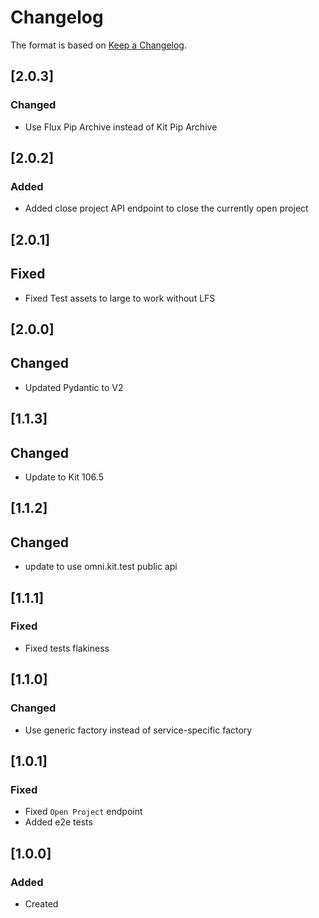 # Changelog
The format is based on [Keep a Changelog](https://keepachangelog.com/en/1.0.0/).

## [2.0.3]
### Changed
- Use Flux Pip Archive instead of Kit Pip Archive

## [2.0.2]
### Added
- Added close project API endpoint to close the currently open project

## [2.0.1]
## Fixed
- Fixed Test assets to large to work without LFS

## [2.0.0]
## Changed
- Updated Pydantic to V2

## [1.1.3]
## Changed
- Update to Kit 106.5

## [1.1.2]
## Changed
- update to use omni.kit.test public api

## [1.1.1]
### Fixed
- Fixed tests flakiness

## [1.1.0]
### Changed
- Use generic factory instead of service-specific factory

## [1.0.1]
### Fixed
- Fixed `Open Project` endpoint
- Added e2e tests

## [1.0.0]
### Added
- Created
